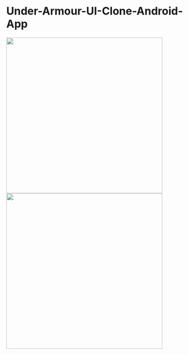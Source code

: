 # Under-Armour-UI-Clone-Android-App

<img src="https://user-images.githubusercontent.com/45185182/196051789-08a14673-14e3-4a98-92c8-43c214e78044.png" width="412">
<img src="https://user-images.githubusercontent.com/45185182/196051795-bb307a79-7ab0-4e6d-ad12-5e4f27be7bb1.png" width="412">
